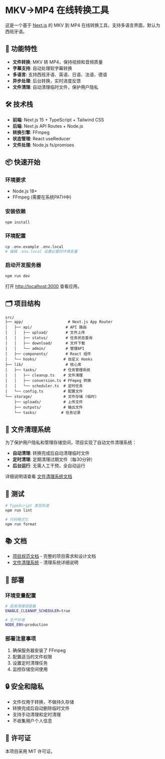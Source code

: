 # MKV→MP4 在线转换工具

这是一个基于 [Next.js](https://nextjs.org) 的 MKV 到 MP4 在线转换工具，支持多语言界面，默认为西班牙语。

## 🚀 功能特性

- **文件转换**: MKV 转 MP4，保持视频和音频质量
- **字幕支持**: 自动处理软字幕转换
- **多语言**: 支持西班牙语、英语、日语、法语、德语
- **异步处理**: 后台转换，实时进度反馈
- **文件清理**: 自动清理临时文件，保护用户隐私

## 🛠️ 技术栈

- **前端**: Next.js 15 + TypeScript + Tailwind CSS
- **后端**: Next.js API Routes + Node.js
- **转换引擎**: FFmpeg
- **状态管理**: React useReducer
- **文件处理**: Node.js fs/promises

## 📦 快速开始

### 环境要求
- Node.js 18+
- FFmpeg (需要在系统PATH中)

### 安装依赖
```bash
npm install
```

### 环境配置
```bash
cp .env.example .env.local
# 编辑 .env.local 设置必要的环境变量
```

### 启动开发服务器
```bash
npm run dev
```

打开 [http://localhost:3000](http://localhost:3000) 查看应用。

## 🗂️ 项目结构

```
src/
├── app/                    # Next.js App Router
│   ├── api/               # API 路由
│   │   ├── upload/        # 文件上传
│   │   ├── status/        # 任务状态查询
│   │   ├── download/      # 文件下载
│   │   └── admin/         # 管理API
│   ├── components/        # React 组件
│   └── hooks/            # 自定义 Hooks
├── lib/                   # 核心库
│   ├── tasks/            # 任务管理系统
│   │   ├── cleanup.ts    # 文件清理
│   │   ├── conversion.ts # FFmpeg 转换
│   │   └── scheduler.ts  # 定时任务
│   └── config.ts         # 配置文件
└── storage/              # 文件存储 (临时)
    ├── uploads/          # 上传文件
    ├── outputs/          # 输出文件
    └── tasks/           # 任务记录
```

## 🧹 文件清理系统

为了保护用户隐私和管理存储空间，项目实现了自动文件清理系统：

- **自动清理**: 转换完成后自动清理临时文件
- **定时清理**: 定期清理过期文件（每30分钟）
- **后台运行**: 无需人工干预，全自动运行

详细说明请查看 [文件清理系统文档](docs/cleanup-system.md)

## 🧪 测试

```bash
# TypeScript 类型检查
npm run lint

# 代码格式化
npm run format
```

## 📚 文档

- [项目规范文档](docs/project-spec.md) - 完整的项目需求和设计文档
- [文件清理系统](docs/cleanup-system.md) - 清理系统详细说明

## 🚀 部署

### 环境变量配置
```bash
# 启用清理调度器
ENABLE_CLEANUP_SCHEDULER=true

# 生产环境
NODE_ENV=production
```

### 部署注意事项
1. 确保服务器安装了 FFmpeg
2. 配置适当的文件权限
3. 设置定时清理任务
4. 监控存储空间使用

## 🔒 安全和隐私

- 文件仅用于转换，不做持久存储
- 转换完成后自动删除临时文件
- 支持手动清理和定时清理
- 不收集用户个人信息

## 📄 许可证

本项目采用 MIT 许可证。
